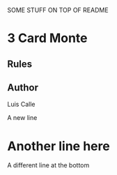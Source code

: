 SOME STUFF ON TOP OF README

# 3 Card Monte

## Rules

## Author

Luis Calle

A new line

Another line here
=======
A different line at the bottom

